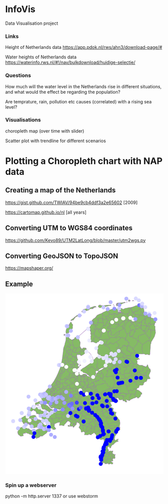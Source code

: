 # InfoVis
Data Visualisation project


### Links

Height of Netherlands data
https://app.pdok.nl/rws/ahn3/download-page/#

Water heights of Netherlands data
https://waterinfo.rws.nl/#!/nav/bulkdownload/huidige-selectie/


### Questions

How much will the water level in the Netherlands rise in different situations, and what would the effect be regarding the population? 

Are temprature, rain, pollution etc causes (correlated) with a rising sea level?

### Visualisations

choropleth map (over time with slider)

Scatter plot with trendline for different scenarios

# Plotting a Choropleth chart with NAP data

## Creating a map of the Netherlands

https://gist.github.com/TWIAV/94be9cb4ddf3a2e65602 [2009]

https://cartomap.github.io/nl [all years]

## Converting UTM to WGS84 coordinates

https://github.com/Kevo89/UTM2LatLong/blob/master/utm2wgs.py 

## Converting GeoJSON to TopoJSON

https://mapshaper.org/


## Example

![alt text](data/Waterlevels2022_example.png)


### Spin up a webserver
python -m http.server 1337 or use webstorm

